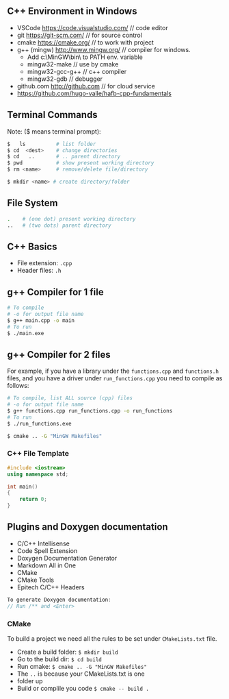 ## C++ Environment in Windows
- VSCode  https://code.visualstudio.com/   // code editor
- git   https://git-scm.com/        // for source control
- cmake    https://cmake.org/     // to work with project
- g++ (mingw) http://www.mingw.org/  // compiler for windows. 
    - Add c:\MinGW\bin\ to PATH env. variable
    - mingw32-make      // use by cmake
    - mingw32-gcc-g++   // c++ compiler 
    - mingw32-gdb       // debugger
- github.com  http://github.com  // for cloud service
- https://github.com/hugo-valle/hafb-cpp-fundamentals

## Terminal Commands 
Note: ($ means terminal prompt):
```bash
$   ls          # list folder 
$ cd  <dest>  	# change directories
$ cd   ..		# .. parent directory 
$ pwd           # show present working directory
$ rm <name>     # remove/delete file/directory

$ mkdir <name> # create directory/folder
```
## File System
``` bash
.    # (one dot) present working directory
..   # (two dots) parent directory
```
## C++ Basics
- File extension: `.cpp`
- Header files: `.h`

## g++ Compiler for 1 file
```bash
# To compile
# -o for output file name
$ g++ main.cpp -o main
# To run
$ ./main.exe
```
## g++ Compiler for 2 files
For example, if you have a library under the `functions.cpp` and `functions.h` files, and you have  a driver under `run_functions.cpp` you need to compile as follows:
```bash
# To compile, list ALL source (cpp) files
# -o for output file name
$ g++ functions.cpp run_functions.cpp -o run_functions
# To run
$ ./run_functions.exe

$ cmake .. -G "MinGW Makefiles"
```

### C++ File Template
```cpp
#include <iostream>
using namespace std;

int main()
{
    return 0;
}
```
## Plugins and Doxygen documentation

- C/C++ Intellisense
- Code Spell Extension 
- Doxygen Documentation Generator
- Markdown All in One
- CMake
- CMake Tools
- Epitech C/C++ Headers

```cpp
To generate Doxygen documentation: 
// Run /** and <Enter>
```

### CMake
To build a project we need all the
rules to be set under `CMakeLists.txt`
file.
- Create a build folder: `$ mkdir build`
- Go to the build dir: `$ cd build`
- Run cmake: `$ cmake .. -G "MinGW Makefiles"`
- The `..` is because your CMakeLists.txt is one 
- folder up
- Build or complile you code `$ cmake -- build .`